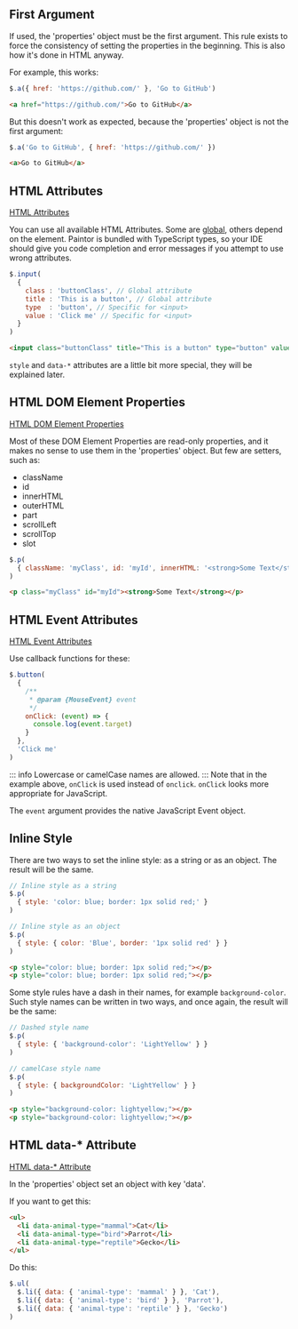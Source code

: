 ## First Argument

If used, the 'properties' object must be the first argument. This rule exists to force the
consistency of setting the properties in the beginning. This is also how it's done in HTML anyway.

For example, this works:

```js
$.a({ href: 'https://github.com/' }, 'Go to GitHub')
```
```html
<a href="https://github.com/">Go to GitHub</a>
```

But this doesn't work as expected, because the 'properties' object is not the first argument:

```js
$.a('Go to GitHub', { href: 'https://github.com/' })
```
```html
<a>Go to GitHub</a>
```

## HTML Attributes

[HTML Attributes](https://www.w3schools.com/htmL/html_attributes.asp)

You can use all available HTML Attributes. Some are [global](https://www.w3schools.com/tags/ref_standardattributes.asp),
others depend on the element. Paintor is bundled with TypeScript types, so your IDE should give
you code completion and error messages if you attempt to use wrong attributes.

```js
$.input(
  {
    class : 'buttonClass', // Global attribute
    title : 'This is a button', // Global attribute
    type  : 'button', // Specific for <input>
    value : 'Click me' // Specific for <input>
  }
)
```
```html
<input class="buttonClass" title="This is a button" type="button" value="Click me">
```

`style` and `data-*` attributes are a little bit more special, they will be explained later.

## HTML DOM Element Properties

[HTML DOM Element Properties](https://www.w3schools.com/jsref/dom_obj_all.asp)

Most of these DOM Element Properties are read-only properties, and it makes no sense to use them in the
'properties' object. But few are setters, such as:

- className
- id
- innerHTML
- outerHTML
- part
- scrollLeft
- scrollTop
- slot

```js
$.p(
  { className: 'myClass', id: 'myId', innerHTML: '<strong>Some Text</strong>' }
)
```
```html
<p class="myClass" id="myId"><strong>Some Text</strong></p>
```

## HTML Event Attributes

[HTML Event Attributes](https://www.w3schools.com/tags/ref_eventattributes.asp)

Use callback functions for these:

```js
$.button(
  {
    /**
     * @param {MouseEvent} event
     */
    onClick: (event) => {
      console.log(event.target)
    }
  },
  'Click me'
)
```
::: info
Lowercase or camelCase names are allowed.
:::
Note that in the example above, `onClick` is used instead
of `onclick`. `onClick` looks more appropriate for JavaScript.

The `event` argument provides the native JavaScript Event object.

## Inline Style

There are two ways to set the inline style: as a string or as an object. The result will be the
same.

```js
// Inline style as a string
$.p(
  { style: 'color: blue; border: 1px solid red;' }
)

// Inline style as an object
$.p(
  { style: { color: 'Blue', border: '1px solid red' } }
)
```
```html
<p style="color: blue; border: 1px solid red;"></p>
<p style="color: blue; border: 1px solid red;"></p>
```

Some style rules have a dash in their names, for example `background-color`. Such style names can be
written in two ways, and once again, the result will be the same:

```js
// Dashed style name
$.p(
  { style: { 'background-color': 'LightYellow' } }
)

// camelCase style name
$.p(
  { style: { backgroundColor: 'LightYellow' } }
)
```
```html
<p style="background-color: lightyellow;"></p>
<p style="background-color: lightyellow;"></p>
```

## HTML data-* Attribute

[HTML data-* Attribute](https://www.w3schools.com/tags/att_data-.asp)

In the 'properties' object set an object with key 'data'. 

If you want to get this:

```html
<ul>
  <li data-animal-type="mammal">Cat</li>
  <li data-animal-type="bird">Parrot</li>
  <li data-animal-type="reptile">Gecko</li>
</ul>
```

Do this:

```js
$.ul(
  $.li({ data: { 'animal-type': 'mammal' } }, 'Cat'),
  $.li({ data: { 'animal-type': 'bird' } }, 'Parrot'),
  $.li({ data: { 'animal-type': 'reptile' } }, 'Gecko')
)
```
